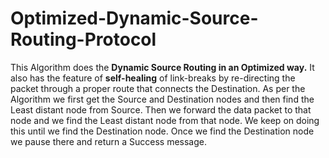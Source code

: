 # Optimized-Dynamic-Source-Routing-Protocol
This Algorithm does the **Dynamic Source Routing in an Optimized way.**
It also has the feature of **self-healing** of link-breaks by re-directing the packet 
through a proper route that connects the Destination.
  As per the Algorithm we first get the Source and Destination nodes and then find the Least distant node from Source.
  Then we forward the data packet to that node and we find the Least distant node from that node. We keep on doing this
  until we find the Destination node. Once we find the Destination node we pause there and return a Success message.

